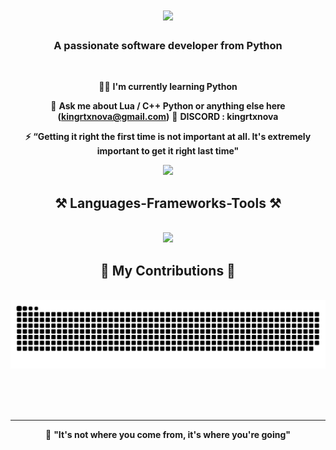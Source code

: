 

<h1 align="center">
    <img src="https://readme-typing-svg.herokuapp.com/?font=Righteous&size=35&center=true&vCenter=true&width=500&height=70&duration=4000&lines=Hi+There!+👋;+I'm+Badoi+Razvan!;" />
</h1>

<h3 align="center">A passionate software developer from Python </h3>

<br/>

<div align="center">
 
 👨‍💻 **I'm currently learning Python**

💬 **Ask me about Lua / C++ Python or anything else here (kingrtxnova@gmail.com)**
💬 **DISCORD : kingrtxnova**

 **⚡ “Getting it right the first time is not important at all. It's extremely important to get it right last time"**

 </div>
 
<div align="center"> 
  <a href="kingrtxnova@gmail.com">
    <img src="https://img.shields.io/badge/Gmail-333333?style=for-the-badge&logo=gmail&logoColor=red" />
  </a>
  </a>
  </a>
</div>


<h2 align="center">⚒️ Languages-Frameworks-Tools ⚒️</h2>
<br/>
<div align="center">
    <img src="https://skillicons.dev/icons?i=python,c,github,css,html,django,robotics" /><br>
</div>

<div align="center">
  <h2>🐍 My Contributions 🐍</h2>
  <br>
  <img alt="snake eating my contributions" src="https://raw.githubusercontent.com/salesp07/salesp07/output/github-contribution-grid-snake.svg" />
  
  <br/><br/><br/>
</div>

<hr/>

<div align="center">
 
 💞 **"It's not where you come from, it's where you're going"**

 </div>

<br/>
